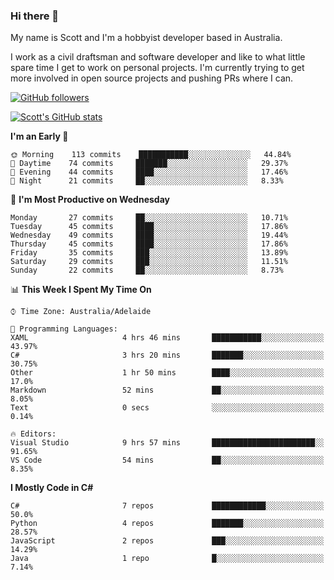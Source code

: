 ### Hi there 👋

My name is Scott and I'm a hobbyist developer based in Australia.

I work as a civil draftsman and software developer and like to what little spare time I get to work on personal projects. I'm currently trying to get more involved in open source projects and pushing PRs where I can. 

[![GitHub followers](https://img.shields.io/github/followers/puppetsw?label=Follow&style=social)](https://github.com/puppetsw?tab=followers)

[![Scott's GitHub stats](https://github-readme-stats.vercel.app/api?username=puppetsw&show_icons=true&theme=dark)](https://github.com/anuraghazra/github-readme-stats)

<!--START_SECTION:waka-->
**I'm an Early 🐤** 

```text
🌞 Morning    113 commits    ███████████░░░░░░░░░░░░░░   44.84% 
🌆 Daytime    74 commits     ███████░░░░░░░░░░░░░░░░░░   29.37% 
🌃 Evening    44 commits     ████░░░░░░░░░░░░░░░░░░░░░   17.46% 
🌙 Night      21 commits     ██░░░░░░░░░░░░░░░░░░░░░░░   8.33%

```
📅 **I'm Most Productive on Wednesday** 

```text
Monday       27 commits     ██░░░░░░░░░░░░░░░░░░░░░░░   10.71% 
Tuesday      45 commits     ████░░░░░░░░░░░░░░░░░░░░░   17.86% 
Wednesday    49 commits     ████░░░░░░░░░░░░░░░░░░░░░   19.44% 
Thursday     45 commits     ████░░░░░░░░░░░░░░░░░░░░░   17.86% 
Friday       35 commits     ███░░░░░░░░░░░░░░░░░░░░░░   13.89% 
Saturday     29 commits     ███░░░░░░░░░░░░░░░░░░░░░░   11.51% 
Sunday       22 commits     ██░░░░░░░░░░░░░░░░░░░░░░░   8.73%

```


📊 **This Week I Spent My Time On** 

```text
⌚︎ Time Zone: Australia/Adelaide

💬 Programming Languages: 
XAML                     4 hrs 46 mins       ███████████░░░░░░░░░░░░░░   43.97% 
C#                       3 hrs 20 mins       ███████░░░░░░░░░░░░░░░░░░   30.75% 
Other                    1 hr 50 mins        ████░░░░░░░░░░░░░░░░░░░░░   17.0% 
Markdown                 52 mins             ██░░░░░░░░░░░░░░░░░░░░░░░   8.05% 
Text                     0 secs              ░░░░░░░░░░░░░░░░░░░░░░░░░   0.14%

🔥 Editors: 
Visual Studio            9 hrs 57 mins       ███████████████████████░░   91.65% 
VS Code                  54 mins             ██░░░░░░░░░░░░░░░░░░░░░░░   8.35%

```

**I Mostly Code in C#** 

```text
C#                       7 repos             ████████████░░░░░░░░░░░░░   50.0% 
Python                   4 repos             ███████░░░░░░░░░░░░░░░░░░   28.57% 
JavaScript               2 repos             ███░░░░░░░░░░░░░░░░░░░░░░   14.29% 
Java                     1 repo              █░░░░░░░░░░░░░░░░░░░░░░░░   7.14%

```



<!--END_SECTION:waka-->

<!--
**puppetsw/puppetsw** is a ✨ _special_ ✨ repository because its `README.md` (this file) appears on your GitHub profile.

Here are some ideas to get you started:

- 🔭 I’m currently working on ...
- 🌱 I’m currently learning ...
- 👯 I’m looking to collaborate on ...
- 🤔 I’m looking for help with ...
- 💬 Ask me about ...
- 📫 How to reach me: ...
- 😄 Pronouns: ...
- ⚡ Fun fact: ...
-->

